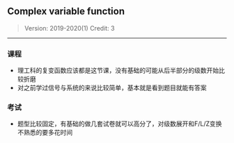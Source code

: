 ## Complex variable function

> Version: 2019-2020(1)
> Credit: 3
> 

----------

### 课程

- 理工科的复变函数应该都是这节课，没有基础的可能从后半部分的级数开始比较折磨
- 对之前学过信号与系统的来说比较简单，基本就是看到题目就能有答案

### 考试

- 题型比较固定，有基础的做几套试卷就可以高分了，对级数展开和F/L/Z变换不熟悉的要多花时间
